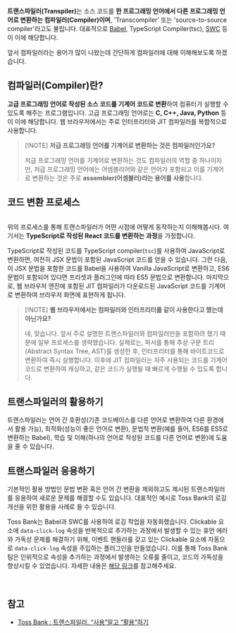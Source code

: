 <strong>트랜스파일러(Transpiler)</strong>는 소스 코드를 **한 프로그래밍 언어에서
다른 프로그래밍 언어로 변환하는 컴파일러(Compiler)이며**, 'Transcompiler’ 또는
'source-to-source compiler'라고도 불립니다. 대표적으로
[Babel](https://babeljs.io/), TypeScript Compiler(tsc), [SWC](https://swc.rs/)
등이 이에 해당합니다.

앞서 컴파일러라는 용어가 많이 나왔는데 간단하게 컴파일러에 대해 이해해보도록 하겠습니다.

## 컴파일러(Compiler)란?

**고급 프로그래밍 언어로 작성된 소스 코드를 기계어 코드로 변환**하여 컴퓨터가 실행할 수 있도록 해주는 프로그램입니다. 고급 프로그래밍 언어로는 **C, C++, Java, Python** 등이 이에 해당합니다. 웹 브라우저에서는 주로 인터프리터와 JIT 컴파일러를 복합적으로 사용합니다.

> [!NOTE] **저급 프로그래밍 언어를 기계어로 변환하는 것은 컴파일러인가요?**
>
> 저급 프로그래밍 언어를 기계어로 변환하는 것도 컴파일러의 역할 중 하나이지만, 저급 프로그래밍 언어에는 어셈블리어와 같은 언어가 포함되고 이를 기계어로 변환하는 것은 주로 **assembler(어셈블러)라는 용어를 사용**합니다.

</Callout>

## 코드 변환 프로세스

<Image fileName="process.png" />

위의 프로세스를 통해 트랜스파일러가 어떤 시점에 어떻게 동작하는지 이해해봅시다. 여기서는 **TypeScript로 작성된 React 코드를 변환하는 과정**을 가정합니다.

TypeScript로 작성된 코드를 TypeScript compiler(`tsc`)를 사용하여 JavaScript로 변환하면, 여전히 JSX 문법이 포함된 JavaScript 코드를 얻을 수 있습니다. 그런 다음, 이 JSX 문법을 포함한 코드를 Babel을 사용하여 Vanilla JavaScript로 변환하고, ES6 문법이 포함되어 있다면 프리셋과 플러그인에 따라 ES5 문법으로 변환합니다. 마지막으로, 웹 브라우저 엔진에 포함된 JIT 컴파일러가 다운로드된 JavaScript 코드를 기계어로 변환하여 브라우저 화면에 표현하게 됩니다.

> [!NOTE] **웹 브라우저에서는 컴파일러와 인터프리터를 같이 사용한다고 했는데 아닌가요?**
>
> 네, 맞습니다. 앞서 주로 설명한 트랜스파일러와 컴파일러만을 포함하려 했기 때문에 일부 프로세스를 생략했습니다. 실제로는, 파서를 통해 추상 구문 트리(Abstract Syntax Tree, AST)를 생성한 후, 인터프리터를 통해 바이트코드로 변환하여 즉시 실행합니다. 이후에 JIT 컴파일러는 자주 사용되는 코드를 기계어 코드로 변환하여 캐싱하고, 같은 코드가 실행될 때 빠르게 수행될 수 있도록 합니다.

</Callout>

## 트랜스파일러의 활용하기

트랜스파일러는 언어 간 호환성(기존 코드베이스를 다른 언어로 변환하여 다른 환경에서 활용 가능), 최적화(성능이 좋은 언어로 변환), 문법적 변환(예를 들어, ES6를 ES5로 변환하는 Babel), 학습 및 이해(하나의 언어로 작성된 코드를 다른 언어로 변환)에 도움을 줄 수 있습니다.

## 트랜스파일러 응용하기

기본적인 활용 방법인 문법 변환 혹은 언어 간 변환을 제외하고도 제시된 트랜스파일러를 응용하여 새로운 문제를 해결할 수도 있습니다. 대표적인 예시로 Toss Bank의 로깅 개선을 위한 활용을 사례로 들 수 있습니다.

Toss Bank는 Babel과 SWC를 사용하여 로깅 작업을 자동화했습니다. Clickable 요소에 `data-click-log` 속성을 반복적으로 추가하는 과정에서 발생할 수 있는 휴먼 에러와 가독성 문제를 해결하기 위해, 이벤트 핸들러를 갖고 있는 Clickable 요소에 자동으로 `data-click-log` 속성을 주입하는 플러그인을 만들었습니다. 이를 통해 Toss Bank 팀은 인위적으로 속성을 추가하는 과정에서 발생하는 오류를 줄이고, 코드의 가독성을 향상시킬 수 있었습니다. 자세한 내용은 [해당 링크](https://toss.tech/article/27750)를 참고해주세요.

<br />

## 참고

- [Toss Bank : 트랜스파일러, “사용”말고 “활용”하기](https://toss.tech/article/27750)

